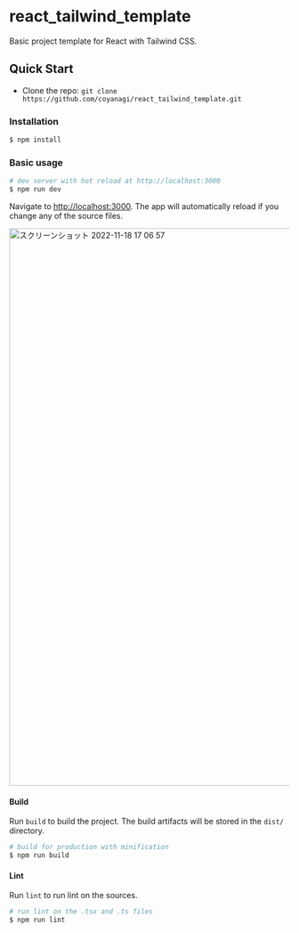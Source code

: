 # react_tailwind_template

Basic project template for React with Tailwind CSS.

## Quick Start

- Clone the repo: `git clone https://github.com/coyanagi/react_tailwind_template.git`

### Installation

``` bash
$ npm install
```


### Basic usage

``` bash
# dev server with hot reload at http://localhost:3000
$ npm run dev
```


Navigate to [http://localhost:3000](http://localhost:3000). The app will automatically reload if you change any of the source files.

<img width="1002" alt="スクリーンショット 2022-11-18 17 06 57" src="https://user-images.githubusercontent.com/582168/202673595-c74e13e4-e454-4c3a-8795-8a130b6a5295.png">


#### Build

Run `build` to build the project. The build artifacts will be stored in the `dist/` directory.

```bash
# build for production with minification
$ npm run build
```


#### Lint

Run `lint` to run lint on the sources.

```bash
# run lint on the .tsx and .ts files
$ npm run lint
```


